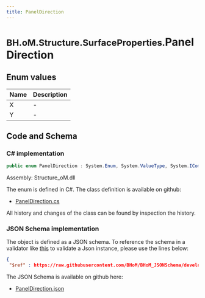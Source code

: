 ```yaml
---
title: PanelDirection
---
```


# <small>BH.oM.Structure.SurfaceProperties.</small>**PanelDirection**



## Enum values

| Name            | Description                                                    |
|-----------------|----------------------------------------------------------------|
| X |  -  |
| Y |  -  |


## Code and Schema

### C# implementation

``` C# title="C#"
public enum PanelDirection : System.Enum, System.ValueType, System.IComparable, System.ISpanFormattable, System.IFormattable, System.IConvertible
```

Assembly: Structure_oM.dll

The enum is defined in C#. The class definition is available on github:

- [PanelDirection.cs](https://github.com/BHoM/BHoM/blob/develop/Structure_oM/SurfaceProperties\Enums\PanelDirection.cs)

All history and changes of the class can be found by inspection the history.
### JSON Schema implementation

The object is defined as a JSON schema. To reference the schema in a validator like [this](https://www.jsonschemavalidator.net/) to validate a Json instance, please use the lines below:

``` json title="JSON Schema"
{
 "$ref" : https://raw.githubusercontent.com/BHoM/BHoM_JSONSchema/develop/Structure_oM/SurfaceProperties/PanelDirection.json}
```

The JSON Schema is available on github here:

- [PanelDirection.json](https://github.com/BHoM/BHoM_JSONSchema/blob/develop/Structure_oM/SurfaceProperties/PanelDirection.json)
